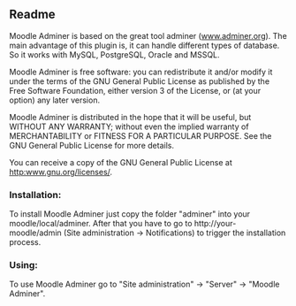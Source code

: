 ## Readme

Moodle Adminer is based on the great tool adminer (www.adminer.org).
The main advantage of this plugin is, it can handle different types of database.
So it works with MySQL, PostgreSQL, Oracle and MSSQL.

Moodle Adminer is free software: you can redistribute it and/or modify
it under the terms of the GNU General Public License as published by
the Free Software Foundation, either version 3 of the License, or
(at your option) any later version.

Moodle Adminer is distributed in the hope that it will be useful,
but WITHOUT ANY WARRANTY; without even the implied warranty of
MERCHANTABILITY or FITNESS FOR A PARTICULAR PURPOSE.  See the
GNU General Public License for more details.

You can receive a copy of the GNU General Public License
at <http:www.gnu.org/licenses/>.

### Installation:
To install Moodle Adminer just copy the folder "adminer" into your moodle/local/adminer.
After that you have to go to http://your-moodle/admin (Site administration -> Notifications) to trigger the installation process.

### Using:
To use Moodle Adminer go to "Site administration" -> "Server" -> "Moodle Adminer".
